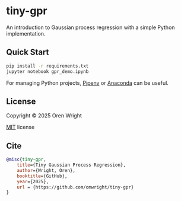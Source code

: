 # tiny-gpr

An introduction to Gaussian process regression with a simple Python implementation.

## Quick Start

```bash
pip install -r requirements.txt
jupyter notebook gpr_demo.ipynb
```

For managing Python projects, [Pipenv](https://pipenv-fork.readthedocs.io/en/latest/) or [Anaconda](https://docs.anaconda.com/free/anaconda/) can be useful.

## License

Copyright © 2025 Oren Wright

[MIT](https://choosealicense.com/licenses/mit/) license

## Cite

```bibtex
@misc{tiny-gpr,
    title={Tiny Gaussian Process Regression},
    author={Wright, Oren},
    booktitle={GitHub},
    year={2025},
    url = {https://github.com/omwright/tiny-gpr}
}
```